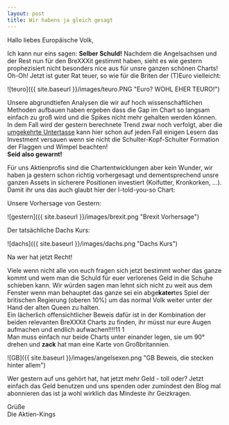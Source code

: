 ```yaml
---
layout: post
title: Wir habens ja gleich gesagt
---
```



Hallo liebes Europäische Volk,

Ich kann nur eins sagen: **Selber Schuld!**
Nachdem die Angelsachsen und der Rest nun für den BreXXXit gestimmt haben, sieht es wie gestern prophezisiert nicht besonders nice aus für unsre ganzen schönen Charts! Oh-Oh!
Jetzt ist guter Rat teuer, so wie für die Briten der (T)Euro vielleicht:

![teuro]({{ site.baseurl }}/images/teuro.PNG "Euro? WOHL EHER TEURO!")

Unsere abgrundtiefen Analysen die wir auf hoch wissenschaftlichen Methoden aufbauen haben ergeben dass die Gap im Chart so langsam einfach zu groß wird und die Spikes nicht mehr gehalten werden können.  
In dem Fall wird der gestern berechnete Trend zwar noch verfolgt, aber die [umgekehrte Untertasse](https://de.wikipedia.org/wiki/Technische_Analyse#Weitere_Muster) kann hier schon auf jeden Fall einigen Lesern das Investment versauen wenn sie nicht die Schulter-Kopf-Schulter Formation der Flaggen und Wimpel beachten!  
**Seid also gewarnt!**

Für uns Aktienprofis sind die Chartentwicklungen aber kein Wunder, wir haben ja gestern schon richtig vorhergesagt und dementsprechend unsre ganzen Assets in sicherere Positionen investiert (Koifutter, Kronkorken, ...).
Damit ihr uns das auch glaubt hier der I-told-you-so Chart:

Unsere Vorhersage von Gestern:

![gestern]({{ site.baseurl }}/images/brexit.png "Brexit Vorhersage")

Der tatsächliche Dachs Kurs:

![dachs]({{ site.baseurl }}/images/dachs.png "Dachs Kurs")

Na wer hat jetzt Recht!

Viele wenn nicht alle von euch fragen sich jetzt bestimmt woher das ganze kommt und wem man die Schuld für euer verlorenes Geld in die Schuhe schieben kann.
Wir würden sagen man lehnt sich nicht zu weit aus dem Fenster wenn man behauptet das ganze sei ein abge**kater**tes Spiel der britischen Regierung (oberen 10%) um das normal Volk weiter unter der Hand der alten Queen zu halten.  
Ein lächerlich offensichtlicher Beweis dafür ist in der Kombination der beiden relevanten BreXXXit Charts zu finden, ihr müsst nur eure Augen aufmachen und endlich aufwachen!!!!11 1  
Man muss einfach nur beide Charts unter einander legen, sie um 90° drehen und **zack** hat man eine Karte von Großbritannien.  

![GB]({{ site.baseurl }}/images/angelsexen.png "GB Beweis, die stecken hinter allem")

Wer gestern auf uns gehört hat, hat jetzt mehr Geld - toll oder? Jetzt einfach das Geld benutzen und uns spenden oder zumindest den Blog mal abonnieren das ist ja wohl wirklich das Mindeste ihr Geizkragen.  

Grüße  
Die Aktien-Kings  
